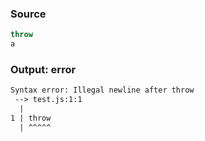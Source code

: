 ### Source
```js
throw
a
```

### Output: error
```txt
Syntax error: Illegal newline after throw
 --> test.js:1:1
  |
1 | throw
  | ^^^^^ 
```
